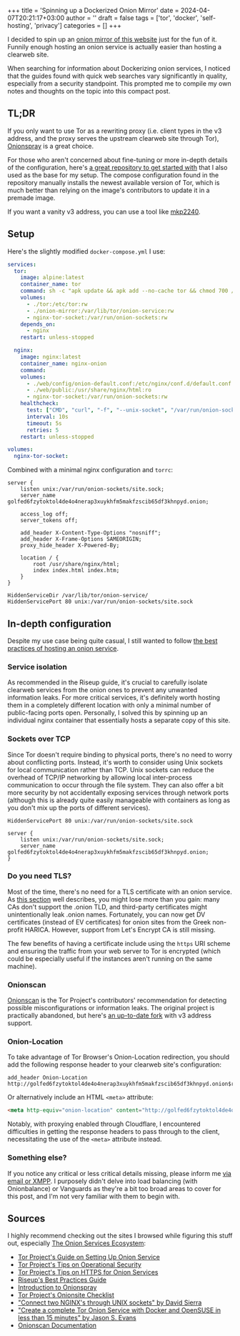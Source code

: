 +++
title = 'Spinning up a Dockerized Onion Mirror'
date = 2024-04-07T20:21:17+03:00
author = ''
draft = false
tags = ['tor', 'docker', 'self-hosting', 'privacy']
categories = []
+++

I decided to spin up an [onion mirror of this website](http://golfed6fzytoktol4de4o4nerap3xuykhfm5makfzscib65df3khnpyd.onion) just for the fun of it. Funnily enough hosting an onion service is actually easier than hosting a clearweb site.

When searching for information about Dockerizing onion services, I noticed that the guides found with quick web searches vary significantly in quality, especially from a security standpoint. This prompted me to compile my own notes and thoughts on the topic into this compact post.

## TL;DR

If you only want to use Tor as a rewriting proxy (i.e. client types in the v3 address, and the proxy serves the upstream clearweb site through Tor), [Onionspray](https://gitlab.torproject.org/tpo/onion-services/onionspray/) is a great choice.

For those who aren't concerned about fine-tuning or more in-depth details of the configuration, here's [a great repository to get started with](https://github.com/ha1fdan/hidden-service-docker) that I also used as the base for my setup. The compose configuration found in the repository manually installs the newest available version of Tor, which is much better than relying on the image's contributors to update it in a premade image.

If you want a vanity v3 address, you can use a tool like [mkp2240](https://github.com/cathugger/mkp224o).

## Setup

Here's the slightly modified `docker-compose.yml` I use:

```yaml
services:
  tor:
    image: alpine:latest
    container_name: tor
    command: sh -c "apk update && apk add --no-cache tor && chmod 700 /var/lib/tor/onion-service && (cat /var/lib/tor/onion-service/hostname || echo 'Hostname not available.') && tor -f /etc/tor/torrc"
    volumes:
      - ./tor:/etc/tor:rw
      - ./onion-mirror:/var/lib/tor/onion-service:rw
      - nginx-tor-socket:/var/run/onion-sockets:rw
    depends_on:
      - nginx
    restart: unless-stopped

  nginx:
    image: nginx:latest
    container_name: nginx-onion
    command: 
    volumes:
      - ./web/config/onion-default.conf:/etc/nginx/conf.d/default.conf:rw
      - ./web/public:/usr/share/nginx/html:ro
      - nginx-tor-socket:/var/run/onion-sockets:rw
    healthcheck:
      test: ["CMD", "curl", "-f", "--unix-socket", "/var/run/onion-sockets/site.sock", "||", "exit 1"]
      interval: 10s
      timeout: 5s
      retries: 5
    restart: unless-stopped

volumes:
  nginx-tor-socket:
```

Combined with a minimal nginx configuration and `torrc`:

```text
server {
    listen unix:/var/run/onion-sockets/site.sock;
    server_name golfed6fzytoktol4de4o4nerap3xuykhfm5makfzscib65df3khnpyd.onion;

    access_log off;
    server_tokens off;

    add_header X-Content-Type-Options "nosniff";
    add_header X-Frame-Options SAMEORIGIN;
    proxy_hide_header X-Powered-By;

    location / {
        root /usr/share/nginx/html;
        index index.html index.htm;
    }
}
```

```text
HiddenServiceDir /var/lib/tor/onion-service/
HiddenServicePort 80 unix:/var/run/onion-sockets/site.sock
```

## In-depth configuration

Despite my use case being quite casual, I still wanted to follow [the best practices of hosting an onion service](https://riseup.net/en/security/network-security/tor/onionservices-best-practices).

### Service isolation

As recommended in the Riseup guide, it's crucial to carefully isolate clearweb services from the onion ones to prevent any unwanted information leaks. For more critical services, it's definitely worth hosting them in a completely different location with only a minimal number of public-facing ports open. Personally, I solved this by spinning up an individual nginx container that essentially hosts a separate copy of this site.

### Sockets over TCP

Since Tor doesn't require binding to physical ports, there's no need to worry about conflicting ports. Instead, it's worth to consider using Unix sockets for local communication rather than TCP. Unix sockets can reduce the overhead of TCP/IP networking by allowing local inter-process communication to occur through the file system. They can also offer a bit more security by not accidentally exposing services through network ports (although this is already quite easily manageable with containers as long as you don't mix up the ports of different services).

```text
HiddenServicePort 80 unix:/var/run/onion-sockets/site.sock
```

```text
server {
    listen unix:/var/run/onion-sockets/site.sock;
    server_name golfed6fzytoktol4de4o4nerap3xuykhfm5makfzscib65df3khnpyd.onion;
}
```

### Do you need TLS?

Most of the time, there's no need for a TLS certificate with an onion service. As [this section](https://community.torproject.org/onion-services/advanced/https/) well describes, you might lose more than you gain: many CAs don't support the .onion TLD, and third-party certificates might unintentionally leak .onion names. Fortunately, you can now get DV certificates (instead of EV certificates) for onion sites from the Greek non-profit HARICA. However, support from Let's Encrypt CA is still missing.

The few benefits of having a certificate include using the `https` URI scheme and ensuring the traffic from your web server to Tor is encrypted (which could be especially useful if the instances aren't running on the same machine).

### Onionscan

[Onionscan](https://onionscan.org/) is the Tor Project's contributors' recommendation for detecting possible misconfigurations or information leaks. The original project is practically abandoned, but here's [an up-to-date fork](https://github.com/415ALS/onionscanv3) with v3 address support.

### Onion-Location

To take advantage of Tor Browser's Onion-Location redirection, you should add the following response header to your clearweb site's configuration:

```text
add_header Onion-Location http://golfed6fzytoktol4de4o4nerap3xuykhfm5makfzscib65df3khnpyd.onion$request_uri;
```

Or alternatively include an HTML `<meta>` attribute:

```html
<meta http-equiv="onion-location" content="http://golfed6fzytoktol4de4o4nerap3xuykhfm5makfzscib65df3khnpyd.onion" />
```

Notably, with proxying enabled through Cloudflare, I encountered difficulties in getting the response headers to pass through to the client, necessitating the use of the `<meta>` attribute instead.

### Something else?

If you notice any critical or less critical details missing, please inform me [via email or XMPP](/contact.txt). I purposely didn't delve into load balancing (with Onionbalance) or Vanguards as they're a bit too broad areas to cover for this post, and I'm not very familiar with them to begin with.

## Sources

I highly recommend checking out the sites I browsed while figuring this stuff out, especially [The Onion Services Ecosystem](https://tpo.pages.torproject.net/onion-services/ecosystem/):

- [Tor Project's Guide on Setting Up Onion Service](https://community.torproject.org/onion-services/setup/)
- [Tor Project's Tips on Operational Security](https://community.torproject.org/onion-services/advanced/opsec/)
- [Tor Project's Tips on HTTPS for Onion Services](https://community.torproject.org/onion-services/advanced/https/)
- [Riseup's Best Practices Guide](https://riseup.net/en/security/network-security/tor/onionservices-best-practices)
- [Introduction to Onionspray](https://tpo.pages.torproject.net/onion-services/ecosystem/apps/web/onionspray/)
- [Tor Project's Onionsite Checklist](https://tpo.pages.torproject.net/onion-services/ecosystem/apps/web/checklist/)
- ["Connect two NGINX's through UNIX sockets" by David Sierra](https://blog.davidsierra.dev/posts/connect-nginxs-through-sockets/)
- ["Create a complete Tor Onion Service with Docker and OpenSUSE in less than 15 minutes" by Jason S. Evans](https://www.youtube.com/watch?v=iUxiTk6w1sc)
- [Onionscan Documentation](https://onionscan.org/)

